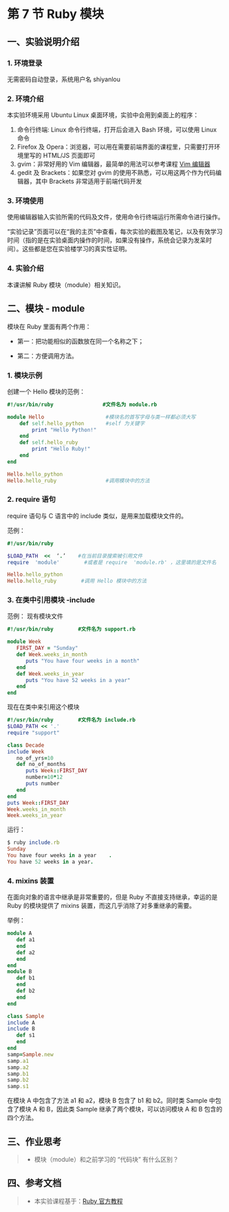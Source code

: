 # 第 7 节 Ruby 模块

## 一、实验说明介绍

### 1\. 环境登录

无需密码自动登录，系统用户名 shiyanlou

### 2\. 环境介绍

本实验环境采用 Ubuntu Linux 桌面环境，实验中会用到桌面上的程序：

1.  命令行终端: Linux 命令行终端，打开后会进入 Bash 环境，可以使用 Linux 命令
2.  Firefox 及 Opera：浏览器，可以用在需要前端界面的课程里，只需要打开环境里写的 HTML/JS 页面即可
3.  gvim：非常好用的 Vim 编辑器，最简单的用法可以参考课程 [Vim 编辑器](http://www.shiyanlou.com/courses/2)
4.  gedit 及 Brackets：如果您对 gvim 的使用不熟悉，可以用这两个作为代码编辑器，其中 Brackets 非常适用于前端代码开发

### 3\. 环境使用

使用编辑器输入实验所需的代码及文件，使用命令行终端运行所需命令进行操作。

“实验记录”页面可以在“我的主页”中查看，每次实验的截图及笔记，以及有效学习时间（指的是在实验桌面内操作的时间，如果没有操作，系统会记录为发呆时间）。这些都是您在实验楼学习的真实性证明。

### 4\. 实验介绍

本课讲解 Ruby 模块（module）相关知识。

## 二、模块 - module

模块在 Ruby 里面有两个作用：

*   第一：把功能相似的函数放在同一个名称之下；

*   第二：方便调用方法。

### 1\. 模块示例

创建一个 Hello 模块的范例：

```rb
#!/usr/bin/ruby                #文件名为 module.rb

module Hello                    #模块名的首写字母与类一样都必须大写
    def self.hello_python       #self 为关键字
        print "Hello Python!"
    end
    def self.hello_ruby
        print "Hello Ruby!"
    end
end

Hello.hello_python
Hello.hello_ruby                #调用模块中的方法 
```

### 2\. require 语句

require 语句与 C 语言中的 include 类似，是用来加载模块文件的。

范例：

```rb
#!/usr/bin/ruby

$LOAD_PATH  <<  ‘.’    #在当前目录搜索被引用文件
require  'module'        #或者是 require  'module.rb' ，这里填的是文件名

Hello.hello_python
Hello.hello_ruby        #调用 Hello 模块中的方法 
```

### 3\. 在类中引用模块 -include

范例： 现有模块文件

```rb
#!/usr/bin/ruby        #文件名为 support.rb

module Week
   FIRST_DAY = "Sunday"
   def Week.weeks_in_month
      puts "You have four weeks in a month"
   end
   def Week.weeks_in_year
      puts "You have 52 weeks in a year"
   end
end 
```

现在在类中来引用这个模块

```rb
#!/usr/bin/ruby        #文件名为 include.rb
$LOAD_PATH << '.'
require "support"

class Decade
include Week
   no_of_yrs=10
   def no_of_months
      puts Week::FIRST_DAY
      number=10*12
      puts number
   end
end
puts Week::FIRST_DAY
Week.weeks_in_month
Week.weeks_in_year 
```

运行：

```rb
$ ruby include.rb
Sunday
You have four weeks in a year    .
You have 52 weeks in a year. 
```

### 4\. mixins 装置

在面向对象的语言中继承是非常重要的，但是 Ruby 不直接支持继承，幸运的是 Ruby 的模块提供了 mixins 装置，而这几乎消除了对多重继承的需要。

举例：

```rb
module A
   def a1
   end
   def a2
   end
end
module B
   def b1
   end
   def b2
   end
end

class Sample
include A
include B
   def s1
   end
end
samp=Sample.new
samp.a1
samp.a2
samp.b1
samp.b2
samp.s1 
```

在模块 A 中包含了方法 a1 和 a2，模块 B 包含了 b1 和 b2。同时类 Sample 中包含了模块 A 和 B，因此类 Sample 继承了两个模块，可以访问模块 A 和 B 包含的四个方法。

## 三、作业思考

> * 模块（module）和之前学习的 “代码块” 有什么区别？

## 四、参考文档

> * 本实验课程基于：[Ruby 官方教程](https://www.ruby-lang.org/zh_cn/documentation/)